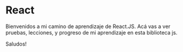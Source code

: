 # React

Bienvenidos a mi camino de aprendizaje de React.JS.
Acá vas a ver pruebas, lecciones, y progreso de mi aprendizaje en esta biblioteca js.

Saludos!
